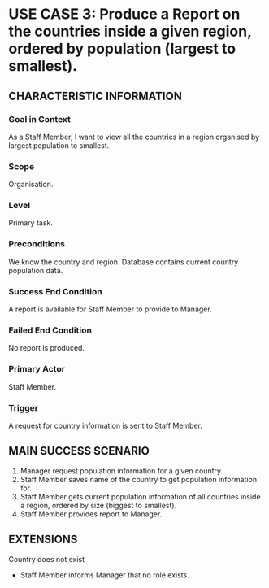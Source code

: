 # USE CASE 3: Produce a Report on the countries inside a given region, ordered by population (largest to smallest).

## CHARACTERISTIC INFORMATION

### Goal in Context
As a Staff Member, I want to view all the countries in a region organised by largest population to smallest.

### Scope
Organisation..

### Level
Primary task.

### Preconditions
We know the country and region. Database contains current country population data.

### Success End Condition
A report is available for Staff Member to provide to Manager.

### Failed End Condition
No report is produced.

### Primary Actor
Staff Member.

### Trigger
A request for country information is sent to Staff Member.

## MAIN SUCCESS SCENARIO
1. Manager request population information for a given country.
2. Staff Member saves name of the country to get population information for.
3. Staff Member gets current population information of all countries inside a region, ordered by size (biggest to smallest).
4. Staff Member provides report to Manager.

## EXTENSIONS
Country does not exist
-	Staff Member informs Manager that no role exists.